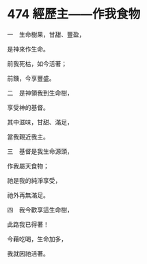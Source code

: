 # 474 經歷主——作我食物

一　生命樹果，甘甜、豐盈，

是神來作生命。

前我死枯，如今活著；

前饑，今享豐盛。　　

二　是神領我到生命樹，

享受神的基督。

其中滋味，甘甜、滿足，

當我親近我主。

三　基督是我生命源頭，

作我屬天食物；

祂是我的純淨享受，

祂外再無滿足。

四　我今歡享這生命樹，

此路我已得著！

今藉吃喝，生命加多，

我就因祂活著。

